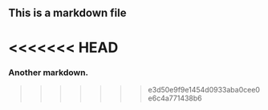 ## This is a markdown file
<<<<<<< HEAD
=======

### Another markdown.

>>>>>>> e3d50e9f9e1454d0933aba0cee0e6c4a771438b6
